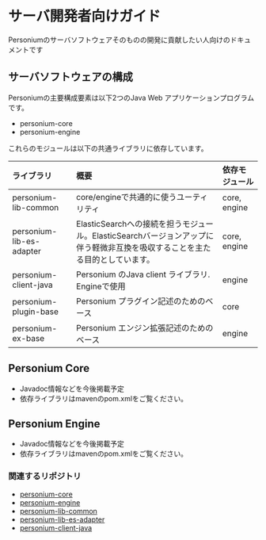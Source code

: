 # サーバ開発者向けガイド

Personiumのサーバソフトウェアそのものの開発に貢献したい人向けのドキュメントです

## サーバソフトウェアの構成

Personiumの主要構成要素は以下2つのJava Web アプリケーションプログラムです。

* personium-core
* personium-engine

これらのモジュールは以下の共通ライブラリに依存しています。

|ライブラリ|概要|依存モジュール|
|:--|:--|:--|
|personium-lib-common|core/engineで共通的に使うユーティリティ|core, engine|
|personium-lib-es-adapter|ElasticSearchへの接続を担うモジュール。ElasticSearchバージョンアップに伴う軽微非互換を吸収することを主たる目的としています。|core, engine|
|personium-client-java|Personium のJava client ライブラリ. Engineで使用|engine|
|personium-plugin-base|Personium プラグイン記述のためのベース|core|
|personium-ex-base|Personium エンジン拡張記述のためのベース|engine|

## Personium Core

* Javadoc情報などを今後掲載予定
* 依存ライブラリはmavenのpom.xmlをご覧ください。

## Personium Engine

* Javadoc情報などを今後掲載予定
* 依存ライブラリはmavenのpom.xmlをご覧ください。


### 関連するリポジトリ

* [personium-core](https://github.com/personium/personium-core)
* [personium-engine](https://github.com/personium/personium-engine)
* [personium-lib-common](https://github.com/personium/personium-lib-common)
* [personium-lib-es-adapter](https://github.com/personium/personium-lib-es-adapter)
* [personium-client-java](https://github.com/personium/personium-client-java)
